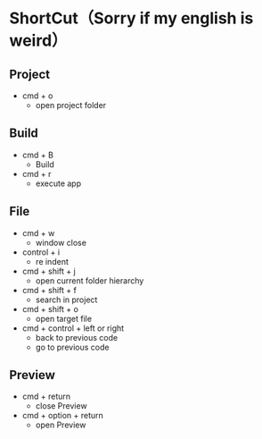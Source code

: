 #  ShortCut（Sorry if my english is weird）
## Project
- cmd + o
    - open project folder
    
## Build
- cmd + B
    - Build
- cmd + r
    - execute app

## File
- cmd + w
    - window close
- control + i
    - re indent   
- cmd + shift + j
    - open current folder hierarchy
- cmd + shift + f
    - search in project
- cmd + shift + o
    - open target file
- cmd + control + left or right
    - back to previous code
    - go to previous code

## Preview
- cmd + return
    - close Preview
- cmd + option + return
    - open Preview

